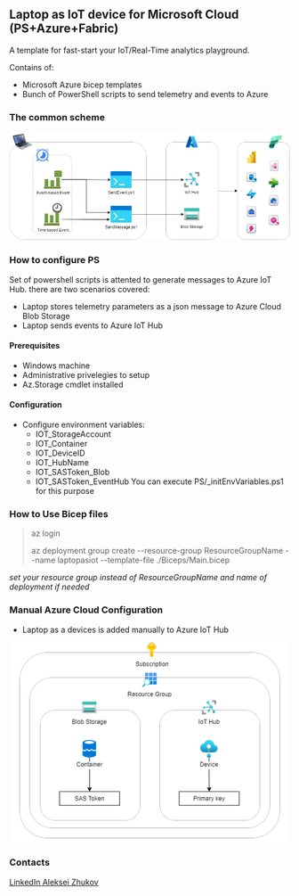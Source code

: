 ## Laptop as IoT device for Microsoft Cloud (PS+Azure+Fabric)

A template for fast-start your IoT/Real-Time analytics playground.

Contains of:
- Microsoft Azure bicep templates
- Bunch of PowerShell scripts to send telemetry and events to Azure


### The common scheme
![Common architecture](_img/Architecture.png)


### How to configure PS
Set of powershell scripts is attented to generate messages to Azure IoT Hub. there are two scenarios covered:
- Laptop stores telemetry parameters as a json message to Azure Cloud Blob Storage
- Laptop sends events to Azure IoT Hub


#### Prerequisites
- Windows machine 
- Administrative privelegies to setup
- Az.Storage cmdlet installed


#### Configuration
- Configure environment variables:
    - IOT_StorageAccount
    - IOT_Container
    - IOT_DeviceID
    - IOT_HubName
    - IOT_SASToken_Blob
    - IOT_SASToken_EventHub
You can execute PS/_initEnvVariables.ps1 for this purpose

### How to Use Bicep files
> az login
>
> az deployment group create --resource-group ResourceGroupName --name laptopasiot --template-file ./Biceps/Main.bicep

*set your resource group instead of ResourceGroupName and name of deployment if needed*


### Manual Azure Cloud Configuration
- Laptop as a devices is added manually to Azure IoT Hub

![Common architecture](_img/AzureArchitecture.png)


### Contacts
[LinkedIn Aleksei Zhukov](https://www.linkedin.com/in/alekseizhukov/)